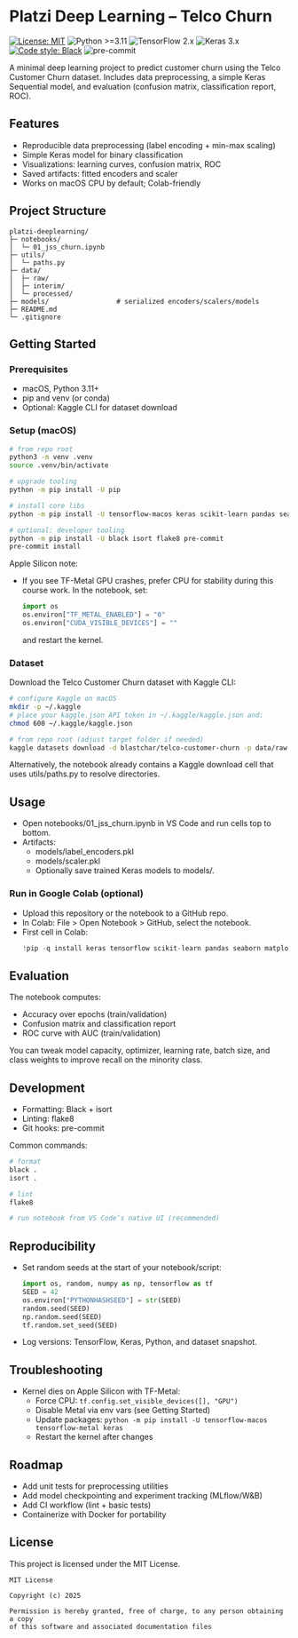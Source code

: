 # Platzi Deep Learning – Telco Churn

[![License: MIT](https://img.shields.io/badge/License-MIT-green.svg)](#license)
![Python >=3.11](https://img.shields.io/badge/Python-%3E%3D3.11-blue)
![TensorFlow 2.x](https://img.shields.io/badge/TensorFlow-2.x-FF6F00?logo=tensorflow&logoColor=white)
![Keras 3.x](https://img.shields.io/badge/Keras-3.x-D00000?logo=keras&logoColor=white)
[![Code style: Black](https://img.shields.io/badge/code%20style-black-000000.svg)](https://github.com/psf/black)
![pre-commit](https://img.shields.io/badge/pre--commit-enabled-brightgreen?logo=pre-commit&logoColor=white)

A minimal deep learning project to predict customer churn using the Telco Customer Churn dataset. Includes data preprocessing, a simple Keras Sequential model, and evaluation (confusion matrix, classification report, ROC).

## Features

- Reproducible data preprocessing (label encoding + min-max scaling)
- Simple Keras model for binary classification
- Visualizations: learning curves, confusion matrix, ROC
- Saved artifacts: fitted encoders and scaler
- Works on macOS CPU by default; Colab-friendly

## Project Structure

```
platzi-deeplearning/
├─ notebooks/
│  └─ 01_jss_churn.ipynb
├─ utils/
│  └─ paths.py
├─ data/
│  ├─ raw/
│  ├─ interim/
│  └─ processed/
├─ models/                 # serialized encoders/scalers/models
├─ README.md
└─ .gitignore
```

## Getting Started

### Prerequisites

- macOS, Python 3.11+
- pip and venv (or conda)
- Optional: Kaggle CLI for dataset download

### Setup (macOS)

```bash
# from repo root
python3 -m venv .venv
source .venv/bin/activate

# upgrade tooling
python -m pip install -U pip

# install core libs
python -m pip install -U tensorflow-macos keras scikit-learn pandas seaborn matplotlib joblib ydata-profiling kaggle

# optional: developer tooling
python -m pip install -U black isort flake8 pre-commit
pre-commit install
```

Apple Silicon note:
- If you see TF-Metal GPU crashes, prefer CPU for stability during this course work. In the notebook, set:
  ```python
  import os
  os.environ["TF_METAL_ENABLED"] = "0"
  os.environ["CUDA_VISIBLE_DEVICES"] = ""
  ```
  and restart the kernel.

### Dataset

Download the Telco Customer Churn dataset with Kaggle CLI:

```bash
# configure Kaggle on macOS
mkdir -p ~/.kaggle
# place your kaggle.json API token in ~/.kaggle/kaggle.json and:
chmod 600 ~/.kaggle/kaggle.json

# from repo root (adjust target folder if needed)
kaggle datasets download -d blastchar/telco-customer-churn -p data/raw --unzip
```

Alternatively, the notebook already contains a Kaggle download cell that uses utils/paths.py to resolve directories.

## Usage

- Open notebooks/01_jss_churn.ipynb in VS Code and run cells top to bottom.
- Artifacts:
  - models/label_encoders.pkl
  - models/scaler.pkl
  - Optionally save trained Keras models to models/.

### Run in Google Colab (optional)

- Upload this repository or the notebook to a GitHub repo.
- In Colab: File > Open Notebook > GitHub, select the notebook.
- First cell in Colab:
  ```python
  !pip -q install keras tensorflow scikit-learn pandas seaborn matplotlib joblib ydata-profiling kaggle
  ```

## Evaluation

The notebook computes:
- Accuracy over epochs (train/validation)
- Confusion matrix and classification report
- ROC curve with AUC (train/validation)

You can tweak model capacity, optimizer, learning rate, batch size, and class weights to improve recall on the minority class.

## Development

- Formatting: Black + isort
- Linting: flake8
- Git hooks: pre-commit

Common commands:

```bash
# format
black .
isort .

# lint
flake8

# run notebook from VS Code’s native UI (recommended)
```

## Reproducibility

- Set random seeds at the start of your notebook/script:
  ```python
  import os, random, numpy as np, tensorflow as tf
  SEED = 42
  os.environ["PYTHONHASHSEED"] = str(SEED)
  random.seed(SEED)
  np.random.seed(SEED)
  tf.random.set_seed(SEED)
  ```
- Log versions: TensorFlow, Keras, Python, and dataset snapshot.

## Troubleshooting

- Kernel dies on Apple Silicon with TF-Metal:
  - Force CPU: `tf.config.set_visible_devices([], "GPU")`
  - Disable Metal via env vars (see Getting Started)
  - Update packages: `python -m pip install -U tensorflow-macos tensorflow-metal keras`
  - Restart the kernel after changes

## Roadmap

- Add unit tests for preprocessing utilities
- Add model checkpointing and experiment tracking (MLflow/W&B)
- Add CI workflow (lint + basic tests)
- Containerize with Docker for portability

## License

This project is licensed under the MIT License.

```
MIT License

Copyright (c) 2025

Permission is hereby granted, free of charge, to any person obtaining a copy
of this software and associated documentation files
